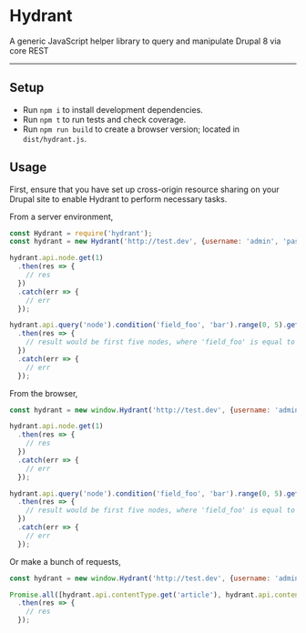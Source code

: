 # Hydrant

A generic JavaScript helper library to query and manipulate Drupal 8 via core REST

---

## Setup

* Run `npm i` to install development dependencies.
* Run `npm t` to run tests and check coverage.
* Run `npm run build` to create a browser version; located in `dist/hydrant.js`.

## Usage

First, ensure that you have set up cross-origin resource sharing on your Drupal site to enable Hydrant to perform necessary tasks.

From a server environment,

```javascript
const Hydrant = require('hydrant');
const hydrant = new Hydrant('http://test.dev', {username: 'admin', 'password': '1234'});

hydrant.api.node.get(1)
  .then(res => {
    // res
  })
  .catch(err => {
    // err
  });

hydrant.api.query('node').condition('field_foo', 'bar').range(0, 5).get()
  .then(res => {
    // result would be first five nodes, where 'field_foo' is equal to 'bar'
  })
  .catch(err => {
    // err
  });
```

From the browser,

```javascript
const hydrant = new window.Hydrant('http://test.dev', {username: 'admin', 'password': '1234'});

hydrant.api.node.get(1)
  .then(res => {
    // res
  })
  .catch(err => {
    // err
  });

hydrant.api.query('node').condition('field_foo', 'bar').range(0, 5).get()
  .then(res => {
    // result would be first five nodes, where 'field_foo' is equal to 'bar'
  })
  .catch(err => {
    // err
  });
```

Or make a bunch of requests,

```javascript
const hydrant = new window.Hydrant('http://test.dev', {username: 'admin', 'password': '1234'});

Promise.all([hydrant.api.contentType.get('article'), hydrant.api.contentType.get('page'), hydrant.api.node.get(1)])
  .then(res => {
    // res
  });
```
